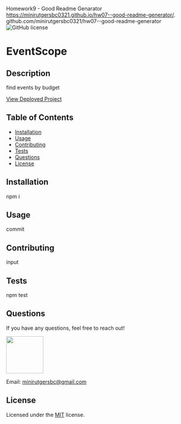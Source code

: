 Homework9 - Good Readme Genarator
https://minirutgersbc0321.github.io/hw07--good-readme-generator/.
github.com/minirutgersbc0321/hw07--good-readme-generator
![GitHub license](https://img.shields.io/badge/license-MIT-blue.svg)

# EventScope

## Description

find events by budget

[View Deployed Project](https://github.com/minirutgersbc0321/eventscope)
  


## Table of Contents

- [Installation](#installation)
- [Usage](#usage)
- [Contributing](#contributing)
- [Tests](#tests)
- [Questions](#questions)
- [License](#license)

## Installation

npm i
  


## Usage

commit

## Contributing

input

## Tests

npm test

## Questions

If you have any questions, feel free to reach out!
  
 <img src="https://avatars0.githubusercontent.com/u/63515412?v=4" width="100">
  
 Email: minirutgersbc@gmail.com

## License

Licensed under the [MIT](https://github.com/microsoft/vscode/blob/master/LICENSE.txt) license.

